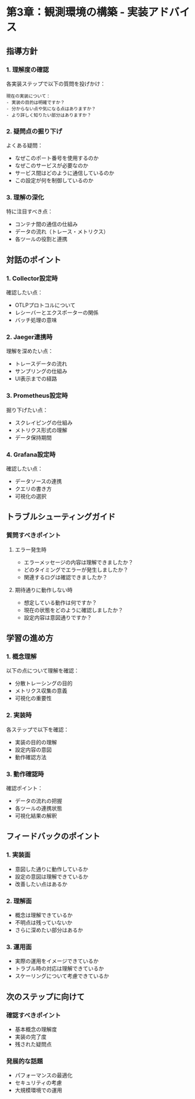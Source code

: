 # 第3章：観測環境の構築 - 実装アドバイス

## 指導方針

### 1. 理解度の確認
各実装ステップで以下の質問を投げかけ：
```
現在の実装について：
- 実装の目的は明確ですか？
- 分からない点や気になる点はありますか？
- より詳しく知りたい部分はありますか？
```

### 2. 疑問点の掘り下げ
よくある疑問：
- なぜこのポート番号を使用するのか
- なぜこのサービスが必要なのか
- サービス間はどのように通信しているのか
- この設定が何を制御しているのか

### 3. 理解の深化
特に注目すべき点：
- コンテナ間の通信の仕組み
- データの流れ（トレース・メトリクス）
- 各ツールの役割と連携

## 対話のポイント

### 1. Collector設定時
確認したい点：
- OTLPプロトコルについて
- レシーバーとエクスポーターの関係
- バッチ処理の意味

### 2. Jaeger連携時
理解を深めたい点：
- トレースデータの流れ
- サンプリングの仕組み
- UI表示までの経路

### 3. Prometheus設定時
掘り下げたい点：
- スクレイピングの仕組み
- メトリクス形式の理解
- データ保持期間

### 4. Grafana設定時
確認したい点：
- データソースの連携
- クエリの書き方
- 可視化の選択

## トラブルシューティングガイド

### 質問すべきポイント
1. エラー発生時
   - エラーメッセージの内容は理解できましたか？
   - どのタイミングでエラーが発生しましたか？
   - 関連するログは確認できましたか？

2. 期待通りに動作しない時
   - 想定している動作は何ですか？
   - 現在の状態をどのように確認しましたか？
   - 設定内容は意図通りですか？

## 学習の進め方

### 1. 概念理解
以下の点について理解を確認：
- 分散トレーシングの目的
- メトリクス収集の意義
- 可視化の重要性

### 2. 実装時
各ステップで以下を確認：
- 実装の目的の理解
- 設定内容の意図
- 動作確認方法

### 3. 動作確認時
確認ポイント：
- データの流れの把握
- 各ツールの連携状態
- 可視化結果の解釈

## フィードバックのポイント

### 1. 実装面
- 意図した通りに動作しているか
- 設定の意図は理解できているか
- 改善したい点はあるか

### 2. 理解面
- 概念は理解できているか
- 不明点は残っていないか
- さらに深めたい部分はあるか

### 3. 運用面
- 実際の運用をイメージできているか
- トラブル時の対応は理解できているか
- スケーリングについて考慮できているか

## 次のステップに向けて

### 確認すべきポイント
- 基本概念の理解度
- 実装の完了度
- 残された疑問点

### 発展的な話題
- パフォーマンスの最適化
- セキュリティの考慮
- 大規模環境での運用
